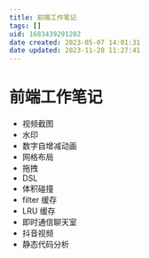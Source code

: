 ```yaml
---
title: 前端工作笔记
tags: []
uid: 1683439291202
date created: 2023-05-07 14:01:31
date updated: 2023-11-28 11:27:41
---
```


# 前端工作笔记

- 视频截图
- 水印
- 数字自增减动画
- 网格布局
- 拖拽
- DSL
- 体积碰撞
- filter 缓存
- LRU 缓存
- 即时通信聊天室
- 抖音视频
- 静态代码分析

